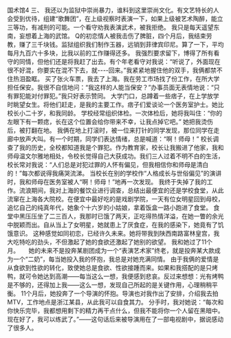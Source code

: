 国术馆4
  三、    我还以为监狱中崇尚暴力，谁料到这里崇尚文化。有文艺特长的人会受到优待，组建“歌舞团”，在上级视察时表演一下，如果上级被艺术陶醉，能立三等功，有减刑的可能。一个看守劝我表演武术，被我拒绝。  我只是每天遥望东南，妄想着上海的武馆。 Q的初恋情人被我击伤了脾脏，四个月后，我结束劳教，赚了三千块钱。监狱组织我们制作玉器，远销到菲律宾印尼。算了一下，平均每月九百六十多块，比我以前的工作赚得还多。  我强烈要求留下，博得了所有看守的同情，但他们还是将我赶了出去。有个年老看守对我说：“听说了，外面现在很不好混，你要实在混不下去，就----回来。”我紧紧地握住他的双手，我俩都禁不住热泪盈眶。  买了张火车票，我去了上海。我在劳工市场找了份工作，在所大学担任保安。我很不自信地问：“我这样的人能当保安？”办事员面无表情地说：“只有罪犯能对付罪犯。”我只好表示赞同。  大学门口，总蹲着一些痞子，在上学放学时眺望女生。将他们赶走，是我的主要工作。痞子们爱谈论一个医务室护士。她比校长小二十岁，和我同龄。  学校经常组织体检。一次体检后，她将我叫住：“你的左眼下有一颗痣，长在这个位置会给你带来不幸，让我点掉它吧。”  她把我烫伤后，被打翻在地。  我俩在地上打滚时，被一位来打针的同学发现，那位同学在走廊中放声大叫。有一个时期，同学们表达情绪，总是喊道：“啊！师母！”  校长调查了我的历史，全校都知道我是个罪犯。作为教育家，校长让我搬进了他家，我和师母温文尔雅地相处，令校长觉得自己大获成功。我们三人过着不明不白的生活，校长常对我说：“人们总是对犯过罪的人怀有偏见，但我相信你和师母是清白的！”每次都说得我痛哭流涕。  当校长在别的学校作“人格成长与世俗偏见”的演讲时，我和师母在医务室被人“啊！师母！”地再一次发现。  我终于失掉了我的工作。流浪期间，我对上海的餐饮业进行调查，总结出最便宜的还是学校食堂，从此流窜在上海各大院校。在便宜中最好吃的是戏剧学院，一天有位女明星回到母校，追忆自己的纯真年代，她象个十六岁的小姑娘，拿着饭盒一路小跑进了食堂。  食堂中黑压压坐了二三百人，我那时已饿了两天，正吃得热情洋溢，在她一瞥的余光中脱颖而出。自从当上了女明星，她就患上了厌食症，在我的感染下，她竟有了饥饿意识。  这种感觉如同初恋，已经许久未来。她将带我到陕西南路富林皇宫，我大吃特吃的劲头，不但激起了她的食欲还激起了她别的欲望。     我和她过了11个月。  　   她的未来不是投奔某剧团成为一个“表演艺术家”终老，就是投奔某大款成为一个“二奶”，每当她投入我的怀抱，我总是对她充满同情。  由于我俩的爱情是从食欲到性欲的转化，致使她总是食欲、性欲接踵而来。如果和我搭配的是只烤鸭，就可令她达到高潮——每当这么一想，我便感到悲哀。反过来想想：光有烤鸭是不够的，还得加上我——这么一想，发现自己所起的是关键作用，心理稍稍平衡。 11个月后，她投奔了一个导演的怀抱。导演也对我作出了安排，介绍我去拍MTV，工作地点是浙江某县，从此我可以自食其力。  分手时，我对她说：“每次和你快乐完毕，我都想用剩下的精力再干点什么，但我不能将你一个人留在黑暗中。现在好了，我可以练武了。”——这句话后来被导演用在了一部电视剧中，据说感动了很多人。   

